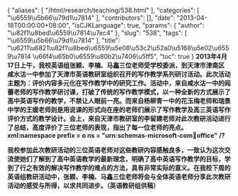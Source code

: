 {
    "aliases": [
        "/html/research/teaching/538.html"
    ],
    "categories": [
        "\u6559\u5b66\u79d1\u7814"
    ],
    "contributors": [],
    "date": "2013-04-18T00:00:00+08:00",
    "isCJKLanguage": true,
    "params": {
        "author": "\u82f1\u8bed\u6559\u7814\u7ec4"
    },
    "slug": "538",
    "tags": [
        "\u6559\u5b66\u79d1\u7814"
    ],
    "title": "\u6211\u6821\u82f1\u8bed\u6559\u5e08\u53c2\u52a0\u5168\u5e02\u6559\u7814 \u66f4\u65b0\u6559\u80b2\u7406\u5ff5",
    "toc": true
}
**2013年4月17日上午，我校英语组张颖、李楠、马鑫三位老师受学校委派，到天津市津南区咸水沽一中参加了天津市英语教研室组织召开的写作教学系列研讨活动。此次活动主题为：评价内容多元化在写作教学中的研究工作。活动中，来自咸水沽一中的阎蕾老师的写作教学研讨课，打破了传统的写作教学模式，以一种全新的方式展示了高中英语写作的教学，不禁让人眼前一亮。而来自杨柳青一中的花玉梅老师和瑞景中学的王媛老师则是用说课的形式向在座的老师们展示了写作教学及高三英语写作评价方式的教学设计。会上，来自天津市教研室的李留建老师对此次教研活动进行了总结，高度评价了三位老师的表现，指出了每一位老师的亮点。xml:namespace prefix = o ns = "urn:schemas-microsoft-com:office:office" /?**

**我校参加此次教研活动的三位英语老师对这些教研内容感触良多，一致认为这次交流使她们了解到了高中英语教学的最新理念，明确了高中英语写作教学的目标，学到了行之有效的解决写作教学的难点的方法，具有非常实际的意义。在我校下周的英语组教研活动中，张颖、李楠、马鑫三位老师将会与全体英语老师分享此次教研活动的感受与所得，以求共同进步。（英语教研组供稿）**

